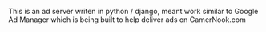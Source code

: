 This is an ad server writen in python / django, meant work similar to Google Ad Manager which is being built to help deliver ads on GamerNook.com